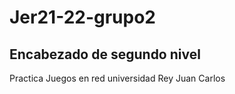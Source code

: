 # Jer21-22-grupo2
## Encabezado de segundo nivel
Practica Juegos en red universidad Rey Juan Carlos 
